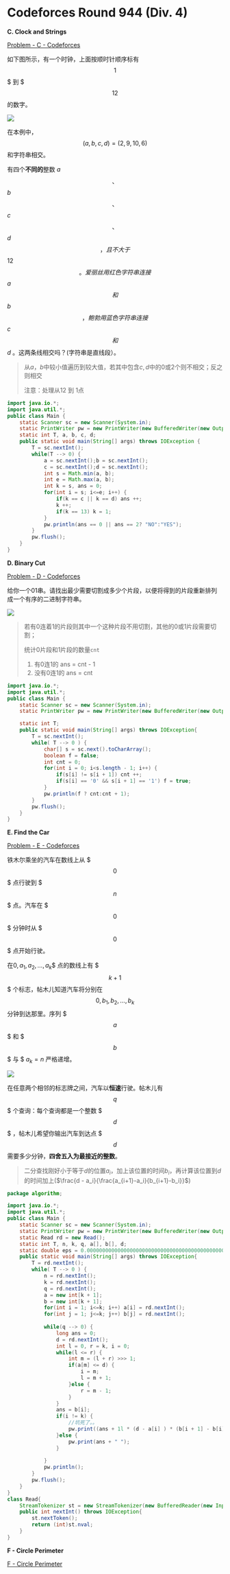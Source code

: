 # Codeforces Round 944 (Div. 4)

**C. Clock and Strings**

[Problem - C - Codeforces](https://codeforces.com/contest/1971/problem/C)

如下图所示，有一个时钟，上面按顺时针顺序标有 $$1$$$ 到 $$$12$$ 的数字。

![](https://espresso.codeforces.com/61e348551b1e468c2730b6e3b36e33b76e3132ca.png)

在本例中， $$(a,b,c,d)=(2,9,10,6)$$ 和字符串相交。

有四个**不同的**整数 $a$$$ 、 $$$b$$$ 、 $$$c$$$ 、 $$$d$$$ ，且不大于 $$$12$$$ 。爱丽丝用红色字符串连接 $$$a$$$ 和 $$$b$$$ ，鲍勃用蓝色字符串连接 $$$c$$$ 和 $$$d$ 。这两条线相交吗？(字符串是直线段）。

> 从$a，b$中较小值遍历到较大值，若其中包含$c,d$中的0或2个则不相交；反之则相交
>
> 注意：处理从12 到 1点

```java
import java.io.*;
import java.util.*;
public class Main {
    static Scanner sc = new Scanner(System.in);
    static PrintWriter pw = new PrintWriter(new BufferedWriter(new OutputStreamWriter(System.out)));
    static int T, a, b, c, d;
    public static void main(String[] args) throws IOException {
    	T = sc.nextInt();
    	while(T --> 0) {
    		a = sc.nextInt();b = sc.nextInt();
    		c = sc.nextInt();d = sc.nextInt();
    		int s = Math.min(a, b);
    		int e = Math.max(a, b);
    		int k = s, ans = 0;
    		for(int i = s; i<=e; i++) {
    			if(k == c || k == d) ans ++;
    			k ++;
    			if(k == 13) k = 1;
    		}
    		pw.println(ans == 0 || ans == 2? "NO":"YES");
    	}
    	pw.flush();
    }
}
```



**D. Binary Cut**

[Problem - D - Codeforces](https://codeforces.com/contest/1971/problem/D)

给你一个01串。请找出最少需要切割成多少个片段，以便将得到的片段重新排列成一个有序的二进制字符串。

![](https://espresso.codeforces.com/017a3c6905b518ac44137d28698d74b2aa8782ea.png)

> 若有0连着1的片段则其中一个这种片段不用切割，其他的0或1片段需要切割；
>
> 统计0片段和1片段的数量`cnt`
>
> 1. 有0连1的 ans = cnt - 1
> 2. 没有0连1的 ans = cnt

```java
import java.io.*;
import java.util.*;
public class Main {
	static Scanner sc = new Scanner(System.in);
	static PrintWriter pw = new PrintWriter(new BufferedWriter(new OutputStreamWriter(System.out)));

	static int T;
	public static void main(String[] args) throws IOException{
		T = sc.nextInt();
		while( T --> 0 ) {
			char[] s = sc.next().toCharArray();
			boolean f = false;
			int cnt = 0;
			for(int i = 0; i<s.length - 1; i++) {
				if(s[i] != s[i + 1]) cnt ++;
				if(s[i] == '0' && s[i + 1] == '1') f = true;
			}
			pw.println(f ? cnt:cnt + 1);
		}
		pw.flush();
	}
}

```



**E. Find the Car**

[Problem - E - Codeforces](https://codeforces.com/contest/1971/problem/E)

铁木尔乘坐的汽车在数线上从 $$$0$$$ 点行驶到 $$$n$$$ 点。汽车在 $$$0$$$ 分钟时从 $$$0$$$ 点开始行驶。

在$0, a_1, a_2, \dots, a_k$$ 点的数线上有 $$$k+1$$$ 个标志，帖木儿知道汽车将分别在$$0, b_1, b_2, \dots, b_k$$ 分钟到达那里。序列 $$$a$$$ 和 $$$b$$$ 与 $ $a_k = n$ 严格递增。

![](https://espresso.codeforces.com/f47fa2c499bddfe3b55a4bc380f760025cccdd9e.png)

在任意两个相邻的标志牌之间，汽车以**恒速**行驶。帖木儿有 $$q$$$ 个查询：每个查询都是一个整数 $$$d$$$ ，帖木儿希望你输出汽车到达点 $$$d$$ 需要多少分钟，**四舍五入为最接近的整数**。

> 二分查找刚好小于等于$d$的位置$a_i$，加上该位置的时间$b_i$，再计算该位置到$d$的时间加上($\frac{d - a_i}{\frac{a_{i+1}-a_i}{b_{i+1}-b_i}}$)

```java
package algorithm;

import java.io.*;
import java.util.*;
public class Main {
	static Scanner sc = new Scanner(System.in);
	static PrintWriter pw = new PrintWriter(new BufferedWriter(new OutputStreamWriter(System.out)));
	static Read rd = new Read();
	static int T, n, k, q, a[], b[], d;
	static double eps = 0.000000000000000000000000000000000000000000000000000;
	public static void main(String[] args) throws IOException{
		T = rd.nextInt();
		while( T --> 0 ) {
			n = rd.nextInt();
			k = rd.nextInt();
			q = rd.nextInt();
			a = new int[k + 1];
			b = new int[k + 1];
			for(int i = 1; i<=k; i++) a[i] = rd.nextInt();
			for(int j = 1; j<=k; j++) b[j] = rd.nextInt();
			
			while(q --> 0) {
				long ans = 0;
				d = rd.nextInt();
				int l = 0, r = k, i = 0;
				while(l <= r) {
					int m = (l + r) >>> 1;
					if(a[m] <= d) {
						i = m;
						l = m + 1;
					}else {
						r = m - 1;
					}
				}
				ans = b[i];
				if(i != k) {
                    //坑死了。。
					pw.print((ans + 1l * (d - a[i] ) * (b[i + 1] - b[i]) / (a[i + 1] - a[i]) )+ " ");
				}else {
					pw.print(ans + " ");
				}
				
			}
			pw.println();
		}
		pw.flush();
	}
}
class Read{
	StreamTokenizer st = new StreamTokenizer(new BufferedReader(new InputStreamReader(System.in)));
	public int nextInt() throws IOException{
		st.nextToken();
		return (int)st.nval;
	}
}
```



**F - Circle Perimeter**

[F - Circle Perimeter](https://codeforces.com/contest/1971/problem/F)